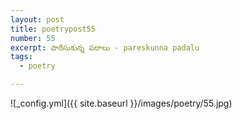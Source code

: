 ```yaml
---
layout: post
title: poetrypost55
number: 55
excerpt: పారేసుకున్న పదాలు - pareskunna padalu
tags:
  - poetry

---
```




![_config.yml]({{ site.baseurl }}/images/poetry/55.jpg)

